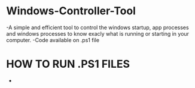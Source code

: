 # Windows-Controller-Tool
-A simple and efficient tool to control the windows startup, app processes and windows processes to know exacly what is running or starting in your computer.
-Code available on .ps1 file

# HOW TO RUN .PS1 FILES
-
